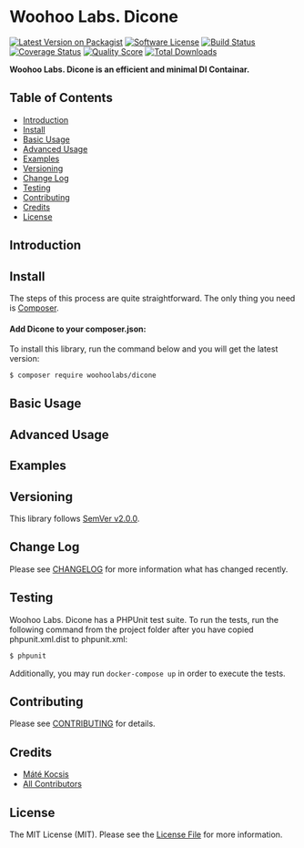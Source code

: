 # Woohoo Labs. Dicone

[![Latest Version on Packagist][ico-version]][link-packagist]
[![Software License][ico-license]](LICENSE.md)
[![Build Status][ico-travis]][link-travis]
[![Coverage Status][ico-scrutinizer]][link-scrutinizer]
[![Quality Score][ico-code-quality]][link-code-quality]
[![Total Downloads][ico-downloads]][link-downloads]

**Woohoo Labs. Dicone is an efficient and minimal DI Containar.**

## Table of Contents

* [Introduction](#introduction)
* [Install](#install)
* [Basic Usage](#basic-usage)
* [Advanced Usage](#advanced-usage)
* [Examples](#examples)
* [Versioning](#versioning)
* [Change Log](#change-log)
* [Testing](#testing)
* [Contributing](#contributing)
* [Credits](#credits)
* [License](#license)

## Introduction

## Install

The steps of this process are quite straightforward. The only thing you need is [Composer](http://getcomposer.org).

#### Add Dicone to your composer.json:

To install this library, run the command below and you will get the latest version:

```bash
$ composer require woohoolabs/dicone
```

## Basic Usage

## Advanced Usage

## Examples

## Versioning

This library follows [SemVer v2.0.0](http://semver.org/).

## Change Log

Please see [CHANGELOG](CHANGELOG.md) for more information what has changed recently.

## Testing

Woohoo Labs. Dicone has a PHPUnit test suite. To run the tests, run the following command from the project folder
after you have copied phpunit.xml.dist to phpunit.xml:

``` bash
$ phpunit
```

Additionally, you may run `docker-compose up` in order to execute the tests.

## Contributing

Please see [CONTRIBUTING](CONTRIBUTING.md) for details.

## Credits

- [Máté Kocsis][link-author]
- [All Contributors][link-contributors]

## License

The MIT License (MIT). Please see the [License File](LICENSE.md) for more information.

[ico-version]: https://img.shields.io/packagist/v/woohoolabs/dicone.svg
[ico-license]: https://img.shields.io/badge/license-MIT-brightgreen.svg
[ico-travis]: https://img.shields.io/travis/woohoolabs/dicone/master.svg
[ico-scrutinizer]: https://img.shields.io/scrutinizer/coverage/g/woohoolabs/dicone.svg
[ico-code-quality]: https://img.shields.io/scrutinizer/g/woohoolabs/dicone.svg
[ico-downloads]: https://img.shields.io/packagist/dt/woohoolabs/dicone.svg

[link-packagist]: https://packagist.org/packages/woohoolabs/dicone
[link-travis]: https://travis-ci.org/woohoolabs/dicone
[link-scrutinizer]: https://scrutinizer-ci.com/g/woohoolabs/dicone/code-structure
[link-code-quality]: https://scrutinizer-ci.com/g/woohoolabs/dicone
[link-downloads]: https://packagist.org/packages/woohoolabs/dicone
[link-author]: https://github.com/kocsismate
[link-contributors]: ../../contributors
